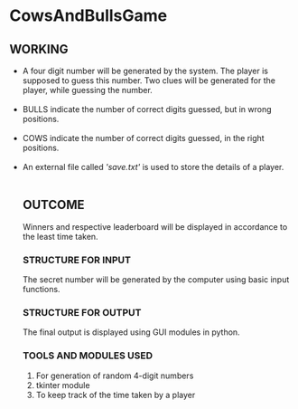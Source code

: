 # CowsAndBullsGame

## WORKING
<ul>
<li>A four digit number will be generated by the system. The player is supposed to guess this number. Two clues will be generated for the player, while guessing the number.</li>
<br>
<li>BULLS indicate the number of correct digits guessed, but in wrong positions.</li>
<br>
<li>COWS indicate the number of correct digits guessed, in the right positions.</li>
<br>
<li>An external file called <i>'save.txt'</i> is used to store the details of a player.</li>
<br>

## OUTCOME
Winners and respective leaderboard will be displayed in accordance to the least time taken.

### STRUCTURE FOR INPUT
The secret number will be generated by the computer using basic input functions.

### STRUCTURE FOR OUTPUT
The final output is displayed using GUI modules in python.

### TOOLS AND MODULES USED
1. For generation of random 4-digit numbers
2. tkinter module
3. To keep track of the time taken by a player
